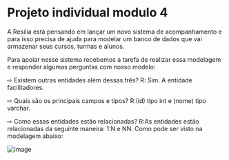 # Projeto individual modulo 4
A Resilia está pensando em lançar um novo sistema de acompanhamento e para isso precisa de ajuda para modelar um banco de dados que vai armazenar seus cursos, turmas e alunos.

Para apoiar nesse sistema recebemos a tarefa de realizar essa modelagem e responder algumas perguntas com nosso modelo:

⇨ Existem outras entidades além dessas três? 
R: Sim. A entidade facilitadores.

⇨ Quais são os principais campos e tipos? 
R:(id) tipo int e (nome) tipo varchar.

⇨ Como essas entidades estão relacionadas? 
R:As entidades estão relacionadas da seguinte maneira: 1:N e NN. Como pode ser visto na modelagem abaixo:

![image](https://user-images.githubusercontent.com/116724832/222930134-c8e2a5b8-8713-405c-bb97-c37e1e1a89c0.png)
